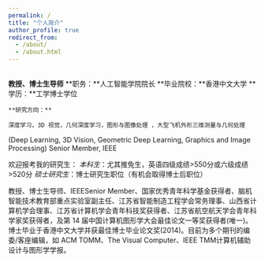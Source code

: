 ```yaml
---
permalink: /
title: "个人简介"
author_profile: true
redirect_from: 
  - /about/
  - /about.html
---
```

\
    **教授、博士生导师**
    **职务：**人工智能学院院长
    **毕业院校：**香港中文大学
    **学历：**工学博士学位

    **研究方向：**

    深度学习，3D 视觉，几何深度学习，图形与图像处理 ，大型飞机外形三维测量与几何处理
(Deep Learning, 3D Vision, Geometric Deep Learning, Graphics and Image Processing)
Senior Member, IEEE

欢迎报考我的研究生：
*本科生*：尤其推免生，英语四级成绩>550分或六级成绩>520分
*硕士研究生*：博士研究生职位（有机会取得博士后职位）

教授、博士生导师、IEEESenior Member、国家优秀青年科学基金获得者、脑机智能技术教育部重点实验室副主任、江苏省智能制造工程学会常务理事、山西省计算机学会理事、江苏省计算机学会青年科技奖获得者、江苏省航空航天学会青年科学家奖获得者，及第 14 届中国计算机图形学大会最佳论文一等奖获得者(唯一)。博士毕业于香港中文大学并获最佳博士毕业论文奖(2014)。目前为多个期刊的编委/客座编辑，如 ACM TOMM、The Visual Computer、IEEE TMM计算机辅助设计与图形学学报。

